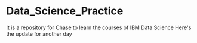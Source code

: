 # Data_Science_Practice
It is a repository for Chase to learn the courses of IBM Data Science
Here's the update for another day
